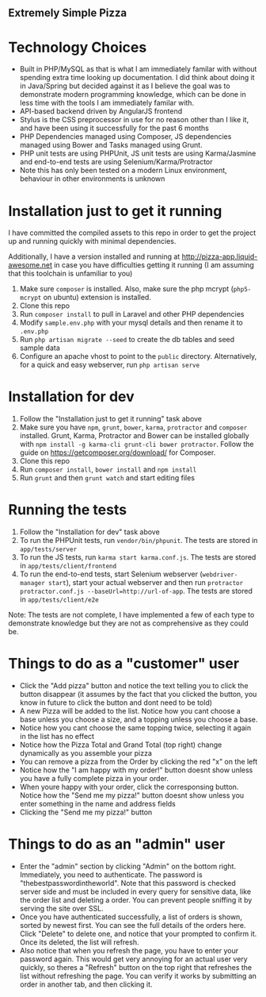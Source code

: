 ## Extremely Simple Pizza

# Technology Choices

- Built in PHP/MySQL as that is what I am immediately familar with without spending extra time looking up documentation. I did think about doing it in Java/Spring but decided against it as I believe the goal was to demonstrate modern programming knowledge, which can be done in less time with the tools I am immediately familar with.
- API-based backend driven by AngularJS frontend
- Stylus is the CSS preprocessor in use for no reason other than I like it, and have been using it successfully for the past 6 months
- PHP Dependencies managed using Composer, JS dependencies managed using Bower and Tasks managed using Grunt.
- PHP unit tests are using PHPUnit, JS unit tests are using Karma/Jasmine and end-to-end tests are using Selenium/Karma/Protractor
- Note this has only been tested on a modern Linux environment, behaviour in other environments is unknown

# Installation just to get it running

I have committed the compiled assets to this repo in order to get the project up and running quickly with minimal dependencies.

Additionally, I have a version installed and running at http://pizza-app.liquid-awesome.net in case you have difficulties getting it running (I am assuming that
 this toolchain is unfamiliar to you)

1. Make sure `composer` is installed. Also, make sure the php mcrypt (`php5-mcrypt` on ubuntu) extension is installed.
1. Clone this repo
1. Run `composer install` to pull in Laravel and other PHP dependencies
1. Modify `sample.env.php` with your mysql details and then rename it to `.env.php`
1. Run `php artisan migrate --seed` to create the db tables and seed sample data
1. Configure an apache vhost to point to the `public` directory. Alternatively, for a quick and easy webserver, run `php artisan serve`

# Installation for dev

1. Follow the "Installation just to get it running" task above
1. Make sure you have `npm`, `grunt`, `bower`, `karma`, `protractor` and `composer` installed. Grunt, Karma, Protractor and Bower can be installed globally with `npm install -g karma-cli grunt-cli bower protractor`. Follow the guide on https://getcomposer.org/download/ for Composer.
1. Clone this repo
1. Run `composer install`, `bower install` and `npm install`
1. Run `grunt` and then `grunt watch` and start editing files

# Running the tests

1. Follow the "Installation for dev" task above
1. To run the PHPUnit tests, run `vendor/bin/phpunit`. The tests are stored in `app/tests/server`
1. To run the JS tests, run `karma start karma.conf.js`. The tests are stored in `app/tests/client/frontend`
1. To run the end-to-end tests, start Selenium webserver (`webdriver-manager start`), start your actual webserver and then run `protractor protractor.conf.js --baseUrl=http://url-of-app`. The tests are stored in `app/tests/client/e2e`

Note: The tests are not complete, I have implemented a few of each type to demonstrate knowledge but they are not as comprehensive as they could be.

# Things to do as a "customer" user

- Click the "Add pizza" button and notice the text telling you to click the button disappear (it assumes by the fact that you clicked the button, you know in future to click the button and dont need to be told)
- A new Pizza will be added to the list. Notice how you cant choose a base unless you choose a size, and a topping unless you choose a base.
- Notice how you cant choose the same topping twice, selecting it again in the list has no effect
- Notice how the Pizza Total and Grand Total (top right) change dynamically as you assemble your pizza
- You can remove a pizza from the Order by clicking the red "x" on the left
- Notice how the "I am happy with my order!" button doesnt show unless you have a fully complete pizza in your order.
- When youre happy with your order, click the corresponsing button. Notice how the "Send me my pizza!" button doesnt show unless you enter something in the name and address fields
- Clicking the "Send me my pizza!" button

# Things to do as an "admin" user

- Enter the "admin" section by clicking "Admin" on the bottom right. Immediately, you need to authenticate. The password is "thebestpasswordintheworld". Note that this password is checked server side and must be included in every query for sensitive data, like the order list and deleting a order. You can prevent people sniffing it by serving the site over SSL.
- Once you have authenticated successfully, a list of orders is shown, sorted by newest first. You can see the full details of the orders here. Click "Delete" to delete one, and notice that your prompted to confirm it. Once its deleted, the list will refresh.
- Also notice that when you refresh the page, you have to enter your password again. This would get very annoying for an actual user very quickly, so theres a "Refresh" button on the top right that refreshes the list without refreshing the page. You can verify it works by submitting an order in another tab, and then clicking it.